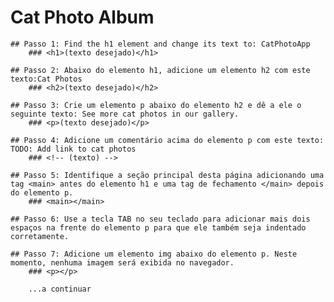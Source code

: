 # Cat Photo Album

<!-- Os elementos em HTML têm tags de abertura, como <h1>, e tags de fechamento, como </h1>. 
O texto de um elemento vai entre as tags de abertura e de fechamento. -->
    ## Passo 1: Find the h1 element and change its text to: CatPhotoApp
        ### <h1>(texto desejado)</h1>

<!-- Os elementos de título, que vão de h1 a h6, são usados para dar significado à importância do conteúdo abaixo deles.Quanto menor o número, maior a importância. Assim, os elementos h2 têm menos importância que os elementos h1. 
Use apenas um elemento h1 por página e coloque os títulos de importância inferior abaixo dos títulos de maior importância. -->
    ## Passo 2: Abaixo do elemento h1, adicione um elemento h2 com este texto:Cat Photos
        ### <h2>(texto desejado)</h2>

<!-- O elemento p é usado para criar um parágrafo de texto nos sites. -->
    ## Passo 3: Crie um elemento p abaixo do elemento h2 e dê a ele o seguinte texto: See more cat photos in our gallery.
        ### <p>(texto desejado)</p>

<!-- Colocar comentários permite que você deixe mensagens sem afetar a exibição do navegador. Também permite que você deixe o código inativo. Esta explicação é um exemplo de comentário -->
    ## Passo 4: Adicione um comentário acima do elemento p com este texto: TODO: Add link to cat photos
        ### <!-- (texto) -->

<!-- O HTML5 tem alguns elementos que identificam diferentes áreas de conteúdo. Essas elementos tornam seu HTML mais fácil de ler e ajudam com a otimização dos mecanismos de busca (SEO) e com a acessibilidade. -->
    ## Passo 5: Identifique a seção principal desta página adicionando uma tag <main> antes do elemento h1 e uma tag de fechamento </main> depois do elemento p.
        ### <main></main>

<!-- No passo anterior, você colocou os elementos h1 e h2, o comentário e os elementos p dentro do elemento main. 
Isso é chamado de aninhamento. 
Elementos aninhados devem ser colocados dois espaços mais à direita do elemento em qual estão aninhados. 
Este espaçamento é chamado de indentação e é usado para facilitar a leitura do HTML.
Os elementos h1 e h2, assim como o comentário, estão indentados dois espaços adiante do elemento main no código abaixo. -->
    ## Passo 6: Use a tecla TAB no seu teclado para adicionar mais dois espaços na frente do elemento p para que ele também seja indentado corretamente.

<!-- Você pode adicionar imagens a um site da web usando o elemento img. Elementos img têm uma tag de abertura, mas não têm a tag de fechamento. A tag de um elemento que não precisa de uma tag de fechamento é conhecida como tag de fechamento automático. -->
    ## Passo 7: Adicione um elemento img abaixo do elemento p. Neste momento, nenhuma imagem será exibida no navegador.
        ### <p></p>

        ...a continuar
